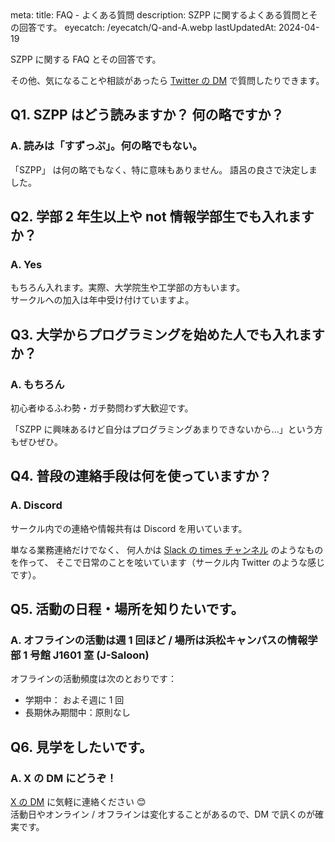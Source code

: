 <route lang="yaml">
meta:
    title: FAQ - よくある質問
    description: SZPP に関するよくある質問とその回答です。
    eyecatch: /eyecatch/Q-and-A.webp
    lastUpdatedAt: 2024-04-19
</route>

SZPP に関する FAQ とその回答です。

その他、気になることや相談があったら
[Twitter の DM](https://twitter.com/szpp_3776) で質問したりできます。

<!-- [Peing に匿名で質問](https://peing.net/ja/szpp_3776) したり、 -->

## Q1. SZPP はどう読みますか？ 何の略ですか？

### A. 読みは「すずっぷ」。何の略でもない。

「SZPP」 は何の略でもなく、特に意味もありません。
語呂の良さで決定しました。

## Q2. 学部 2 年生以上や not 情報学部生でも入れますか？

### A. Yes

もちろん入れます。実際、大学院生や工学部の方もいます。\
サークルへの加入は年中受け付けていますよ。

## Q3. 大学からプログラミングを始めた人でも入れますか？

### A. もちろん

初心者ゆるふわ勢・ガチ勢問わず大歓迎です。

「SZPP に興味あるけど自分はプログラミングあまりできないから...」という方もぜひぜひ。

## Q4. 普段の連絡手段は何を使っていますか？

### A. Discord

サークル内での連絡や情報共有は Discord を用いています。

単なる業務連絡だけでなく、
何人かは [Slack の times チャンネル](https://qiita.com/w-tdon/items/e2ed168ced63dffa6035) のようなものを作って、
そこで日常のことを呟いています（サークル内 Twitter のような感じです）。

## Q5. 活動の日程・場所を知りたいです。

### A. オフラインの活動は週 1 回ほど / 場所は浜松キャンパスの情報学部 1 号館 J1601 室 (J-Saloon)

オフラインの活動頻度は次のとおりです：

- 学期中： およそ週に 1 回
- 長期休み期間中：原則なし

## Q6. 見学をしたいです。

### A. X の DM にどうぞ！

[X の DM](https://x.com/szpp_3776) に気軽に連絡ください 😊 \
活動日やオンライン / オフラインは変化することがあるので、DM で訊くのが確実です。

<!-- ## Q7. (AtCoder のレートについて) 何色コーダーが在籍していますか？

### A. 最高レートで青の人がいます

AtCoder 上のレート最大値で色別に数えると、

- 青: 2 名
- 水: 1 名
- 緑: 5 名
- 茶: 5 名
- 灰: 7 名

です。

過去に情報オリンピック本選や SuperComputingContest 本選に出場した人もいます。\
また、2022 年の ICPC ではチーム HamsterHeaven としてアジア地区大会へ進出しました。 -->
